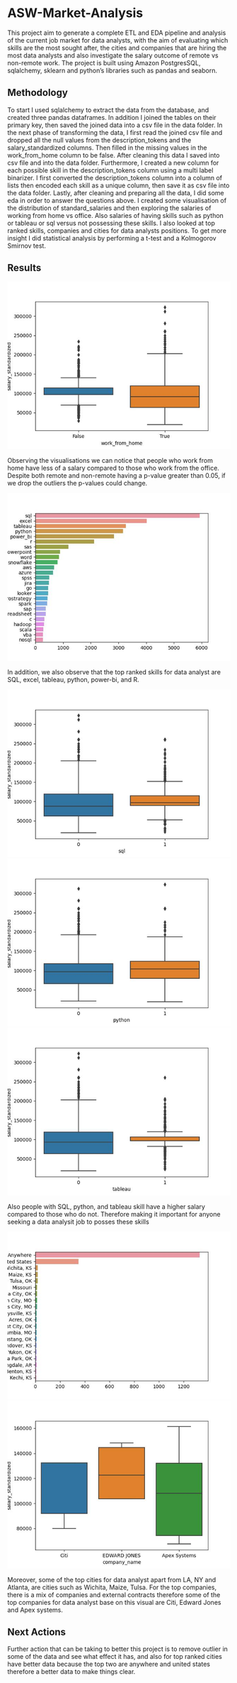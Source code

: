 # ASW-Market-Analysis
This project aim to generate a complete ETL and EDA pipeline and analysis of the current job market for data analysts, with the aim of evaluating which skills are the most sought after, the cities and companies that are hiring the most data analysts and also investigate the salary outcome of remote vs non-remote work. The project is built using Amazon PostgresSQL, sqlalchemy, sklearn and python’s libraries such as pandas and seaborn. 

## Methodology
To start I used sqlalchemy to extract the data from the database, and created three pandas dataframes. In addition I joined the tables on their primary key, then saved the joined data into a csv file in the data folder. In the next phase of transforming the data, I first read the joined csv file and dropped all the null values from the description_tokens and the salary_standardized columns. Then filled in the missing values in the work_from_home column to be false. After cleaning this data I saved into csv file and into the data folder. Furthermore, I created a new column for each possible skill in the description_tokens column using a multi label binarizer. I first converted the description_tokens column into a column of lists then encoded each skill as a unique column, then save it as csv file into the data folder. Lastly, after cleaning and preparing all the data, I did some eda in order to answer the questions above. I created some visualisation of the distribution of standard_salaries and then exploring the salaries of working from home vs office. Also salaries of having skills such as python or tableau or sql versus not possessing these skills. I also looked at top ranked skills, companies and cities for data analysts positions. To get more insight I did statistical analysis by performing a t-test and a Kolmogorov Smirnov test. 

## Results
![](images/work_from_home_boxplot.jpg)

Observing the visualisations we can notice that people who work from home have less of a salary compared to those who work from the office. 
Despite both remote and non-remote having a p-value greater than 0.05, if we drop the outliers the p-values could change. 

![](images/ranked_skills.jpg)

In addition, we also observe that the top ranked skills for data analyst are SQL, excel, tableau, python, power-bi, and R. 

![](images/sql_salaries_boxplot.jpg)
![](images/python_salaries_boxplot.jpg)
![](images/tableau_salaries_boxplot.jpg)

Also people with SQL, python, and tableau skill have a higher salary compared to those who do not. Therefore making it important for anyone seeking a data analysit job to posses these skills  

![](images/ranked_cities.jpg)
![](images/company_salaries_boxplot.jpg)

Moreover, some of the top cities for data analyst apart from LA, NY and Atlanta, are cities such as Wichita, Maize, Tulsa.  For the top companies, there is a mix of companies and external contracts therefore some of the top companies for data analyst base on this visual are Citi, Edward Jones and Apex systems.  

## Next Actions
Further action that can be taking to better this project is to remove outlier in some of the data and see what effect it has, and also for top ranked cities have better data because the top two are anywhere and united states therefore a better data to make things clear.